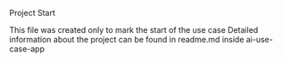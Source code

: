 Project Start

This file was created only to mark the start of the use case
Detailed information about the project can be found in readme.md inside ai-use-case-app